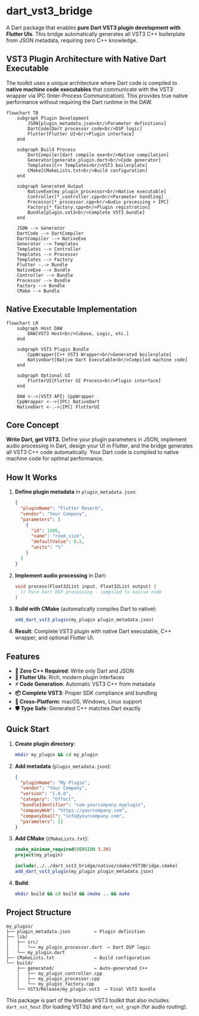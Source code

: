 # dart_vst3_bridge

A Dart package that enables **pure Dart VST3 plugin development with Flutter UIs**. This bridge automatically generates all VST3 C++ boilerplate from JSON metadata, requiring zero C++ knowledge.

## VST3 Plugin Architecture with Native Dart Executable

The toolkit uses a unique architecture where Dart code is compiled to **native machine code executables** that communicate with the VST3 wrapper via IPC (Inter-Process Communication). This provides true native performance without requiring the Dart runtime in the DAW.

```mermaid
flowchart TB
    subgraph Plugin Development
        JSON[plugin_metadata.json<br/>Parameter definitions]
        DartCode[Dart processor code<br/>DSP logic]
        Flutter[Flutter UI<br/>Plugin interface]
    end
    
    subgraph Build Process
        DartCompiler[dart compile exe<br/>Native compilation]
        Generator[generate_plugin.dart<br/>Code generator]
        Templates[C++ Templates<br/>VST3 boilerplate]
        CMake[CMakeLists.txt<br/>Build configuration]
    end
    
    subgraph Generated Output
        NativeExe[my_plugin_processor<br/>Native executable]
        Controller[*_controller.cpp<br/>Parameter handling]
        Processor[*_processor.cpp<br/>Audio processing + IPC]
        Factory[*_factory.cpp<br/>Plugin registration]
        Bundle[plugin.vst3<br/>Complete VST3 bundle]
    end
    
    JSON --> Generator
    DartCode --> DartCompiler
    DartCompiler --> NativeExe
    Generator --> Templates
    Templates --> Controller
    Templates --> Processor
    Templates --> Factory
    Flutter -.-> Bundle
    NativeExe --> Bundle
    Controller --> Bundle
    Processor --> Bundle
    Factory --> Bundle
    CMake --> Bundle
```

## Native Executable Implementation

```mermaid
flowchart LR
    subgraph Host DAW
        DAW[VST3 Host<br/>Cubase, Logic, etc.]
    end
    
    subgraph VST3 Plugin Bundle
        CppWrapper[C++ VST3 Wrapper<br/>Generated boilerplate]
        NativeDart[Native Dart Executable<br/>Compiled machine code]
    end
    
    subgraph Optional UI
        FlutterUI[Flutter UI Process<br/>Plugin interface]
    end
    
    DAW <-->|VST3 API| CppWrapper
    CppWrapper <-->|IPC| NativeDart
    NativeDart <-.->|IPC| FlutterUI
```

## Core Concept

**Write Dart, get VST3.** Define your plugin parameters in JSON, implement audio processing in Dart, design your UI in Flutter, and the bridge generates all VST3 C++ code automatically. Your Dart code is compiled to native machine code for optimal performance.

## How It Works

1. **Define plugin metadata** in `plugin_metadata.json`:
   ```json
   {
     "pluginName": "Flutter Reverb",
     "vendor": "Your Company", 
     "parameters": [
       {
         "id": 1000,
         "name": "room_size",
         "defaultValue": 0.5,
         "units": "%"
       }
     ]
   }
   ```

2. **Implement audio processing** in Dart:
   ```dart
   void process(Float32List input, Float32List output) {
     // Pure Dart DSP processing - compiled to native code
   }
   ```

3. **Build with CMake** (automatically compiles Dart to native):
   ```cmake
   add_dart_vst3_plugin(my_plugin plugin_metadata.json)
   ```

4. **Result**: Complete VST3 plugin with native Dart executable, C++ wrapper, and optional Flutter UI.

## Features

- **🚀 Zero C++ Required**: Write only Dart and JSON
- **🎨 Flutter UIs**: Rich, modern plugin interfaces  
- **⚡ Code Generation**: Automatic VST3 C++ from metadata
- **📦 Complete VST3**: Proper SDK compliance and bundling
- **🔧 Cross-Platform**: macOS, Windows, Linux support
- **🛡️ Type Safe**: Generated C++ matches Dart exactly

## Quick Start

1. **Create plugin directory**:
   ```bash
   mkdir my_plugin && cd my_plugin
   ```

2. **Add metadata** (`plugin_metadata.json`):
   ```json
   {
     "pluginName": "My Plugin",
     "vendor": "Your Company",
     "version": "1.0.0",
     "category": "Effect",
     "bundleIdentifier": "com.yourcompany.myplugin",
     "companyWeb": "https://yourcompany.com",
     "companyEmail": "info@yourcompany.com",
     "parameters": []
   }
   ```

3. **Add CMake** (`CMakeLists.txt`):
   ```cmake
   cmake_minimum_required(VERSION 3.20)
   project(my_plugin)
   
   include(../../dart_vst3_bridge/native/cmake/VST3Bridge.cmake)
   add_dart_vst3_plugin(my_plugin plugin_metadata.json)
   ```

4. **Build**:
   ```bash
   mkdir build && cd build && cmake .. && make
   ```

## Project Structure

```
my_plugin/
├── plugin_metadata.json         ← Plugin definition
├── lib/
│   ├── src/
│   │   └── my_plugin_processor.dart  ← Dart DSP logic
│   └── my_plugin.dart
├── CMakeLists.txt               ← Build configuration
└── build/
    ├── generated/               ← Auto-generated C++
    │   ├── my_plugin_controller.cpp
    │   ├── my_plugin_processor.cpp
    │   └── my_plugin_factory.cpp
    └── VST3/Release/my_plugin.vst3  ← Final VST3 bundle
```

This package is part of the broader VST3 toolkit that also includes `dart_vst_host` (for loading VST3s) and `dart_vst_graph` (for audio routing).
